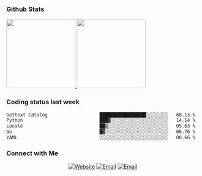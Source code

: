 
### Github Stats

<a href="https://github.com/lileixuan">
  <img height="180em" src="https://github-readme-stats.vercel.app/api?username=lileixuan&theme=buefy&show_icons=true" />
  <img height="180em" src="https://github-readme-stats.vercel.app/api/top-langs/?username=lileixuan&theme=buefy&layout=compact" />
</a>

### Coding status last week 

<!--START_SECTION:waka-->

```txt
Gettext Catalog                   █████████████████░░░░░░░░   68.13 %
Python                            ███▓░░░░░░░░░░░░░░░░░░░░░   14.14 %
Locale                            ██▒░░░░░░░░░░░░░░░░░░░░░░   09.63 %
Go                                █▓░░░░░░░░░░░░░░░░░░░░░░░   06.76 %
YAML                              ░░░░░░░░░░░░░░░░░░░░░░░░░   00.66 %
```

<!--END_SECTION:waka-->

### Connect with Me 

<p align="center">
<a href="https://www.koomu.cn/"><img alt="Website" src="https://img.shields.io/badge/Website-www.koomu.cn-blue?style=flat-square&logo=google-chrome"></a>
<a href="mailto:lileixuan@gmail.com"><img alt="Email" src="https://img.shields.io/badge/Email-lileixuan@gmail.com-blue?style=flat-square&logo=gmail"></a>
<a href="https://www.koomu.cn/rss/"><img alt="Email" src="https://img.shields.io/badge/RSS-www.koomu.cn%2Frss%2F-blue?style=flat-square&logo=rss"></a>


</p>

